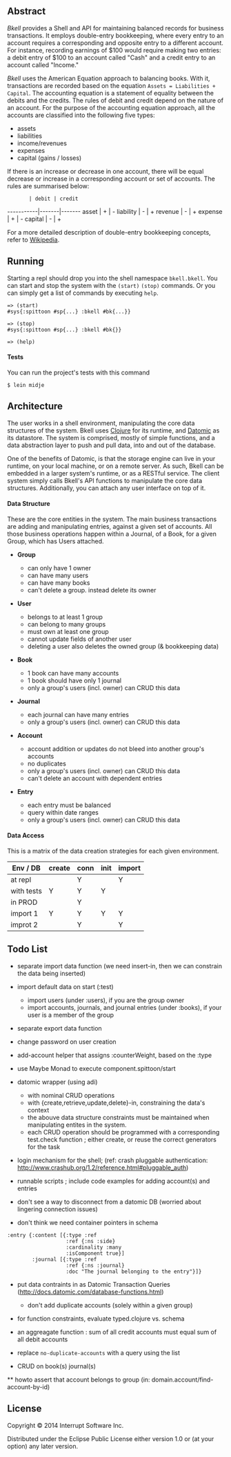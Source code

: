 ## Abstract

_Bkell_ provides a Shell and API for maintaining balanced records for business transactions. It employs double-entry bookkeeping, where every entry to an account requires a corresponding and opposite entry to a different account. For instance, recording earnings of $100 would require making two entries: a debit entry of $100 to an account called "Cash" and a credit entry to an account called "Income."

_Bkell_ uses the American Equation approach to balancing books. With it, transactions are recorded based on the equation `Assets = Liabilities + Capital`. The accounting equation is a statement of equality between the debits and the credits. The rules of debit and credit depend on the nature of an account. For the purpose of the accounting equation approach, all the accounts are classified into the following five types:
- assets
- liabilities 
- income/revenues 
- expenses
- capital (gains / losses)

If there is an increase or decrease in one account, there will be equal decrease or increase in a corresponding account or set of accounts. The rules are summarised below:

           | debit | credit
-----------|-------|-------
asset      |   +   |   -
liability  |   -   |   +
revenue    |   -   |   +
expense    |   +   |   -
capital    |   -   |   +

For a more detailed description of double-entry bookkeeping concepts, refer to [Wikipedia](http://en.wikipedia.org/wiki/Double-entry_bookkeeping_system).

## Running

Starting a repl should drop you into the shell namespace `bkell.bkell`. You can start and stop the system with the `(start)` `(stop)` commands. Or you can simply get a list of commands by executing `help`.
```
=> (start)
#sys{:spittoon #sp{...} :bkell #bk{...}}

=> (stop)
#sys{:spittoon #sp{...} :bkell #bk{}}

=> (help)
```

#### Tests

You can run the project's tests with this command
```
$ lein midje
```

## Architecture 

The user works in a shell environment, manipulating the core data structures of the system. Bkell uses [Clojure](http://clojure.org/) for its runtime, and [Datomic](http://www.datomic.com/) as its datastore. The system is comprised, mostly of simple functions, and a data abstraction layer to push and pull data, into and out of the database. 

One of the benefits of Datomic, is that the storage engine can live in your runtime, on your local machine, or on a remote server. As such, Bkell can be embedded in a larger system's runtime, or as a RESTful service. The client system simply calls Bkell's API functions to manipulate the core data structures. Additionally, you can attach any user interface on top of it. 

#### Data Structure

These are the core entities in the system. The main business transactions are adding and manipulating entries, against a given set of accounts. All those business operations happen within a Journal, of a Book, for a given Group, which has Users attached. 

  - **Group**
    - can only have 1 owner 
    - can have many users
    - can have many books 
    - can't delete a group. instead delete its owner

  - **User**
    - belongs to at least 1 group 
    - can belong to many groups 
    - must own at least one group 
    - cannot update fields of another user
    - deleting a user also deletes the owned group (& bookkeeping data)
    
  - **Book**
    - 1 book can have many accounts 
    - 1 book should have only 1 journal 
    - only a group's users (incl. owner) can CRUD this data

  - **Journal**
    - each journal can have many entries 
    - only a group's users (incl. owner) can CRUD this data
    
  - **Account**
    - account addition or updates do not bleed into another group's accounts
    - no duplicates
    - only a group's users (incl. owner) can CRUD this data
    - can't delete an account with dependent entries

  - **Entry**
    - each entry must be balanced 
    - query within date ranges
    - only a group's users (incl. owner) can CRUD this data

#### Data Access

This is a matrix of the data creation strategies for each given environment.

Env / DB   | create |conn |init |import
-----------|--------|-----|-----|-------
at repl    |        |  Y  |     |  Y
with tests |   Y    |  Y  |  Y  |
in PROD    |        |  Y  |     |
import 1   |   Y    |  Y  |  Y  |  Y
improt 2   |        |  Y  |     |  Y



## Todo List

- separate import data function (we need insert-in, then we can constrain the data being inserted)
- import default data on start (:test)
  - import users (under :users), if you are the group owner
  - import accounts, journals, and journal entries (under :books), if your user is a member of the group
- separate export data function
- change password on user creation
- add-account helper that assigns :counterWeight, based on the :type

- use Maybe Monad to execute component.spittoon/start
- datomic wrapper (using adi)
  - with nominal CRUD operations
  - with {create,retrieve,update,delete}-in, constraining the data's context
  - the abouve data structure constraints must be maintained when manipulating entites in the system.
  - each CRUD operation should be programmed with a corresponding test.check function ; either create, or reuse the correct generators for the task 
- login mechanism for the shell; (ref: crash pluggable authentication: http://www.crashub.org/1.2/reference.html#pluggable_auth)
- runnable scripts ; include code examples for adding account(s) and entries 
- don't see a way to disconnect from a datomic DB (worried about lingering connection issues)
- don't think we need container pointers in schema
```
:entry {:content [{:type :ref
                   :ref {:ns :side}
                   :cardinality :many
                   :isComponent true}]
        :journal [{:type :ref
                   :ref {:ns :journal}
                   :doc "The journal belonging to the entry"}]}
```
- put data contraints in as Datomic Transaction Queries (http://docs.datomic.com/database-functions.html)
  - don't add duplicate accounts (solely within a given group)

- for function constraints, evaluate typed.clojure vs. schema
- an aggreagate function : sum of all credit accounts must equal sum of all debit accounts
- replace `no-duplicate-accounts` with a query using the list
- CRUD on book(s) journal(s)

** howto assert that account belongs to group (in: domain.account/find-account-by-id)

## License

Copyright © 2014 Interrupt Software Inc.

Distributed under the Eclipse Public License either version 1.0 or (at
your option) any later version.
